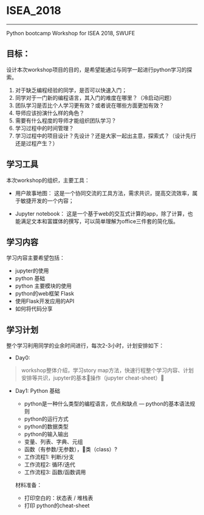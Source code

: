 # ISEA_2018
---
Python bootcamp Workshop for ISEA 2018, SWUFE

## 目标：

设计本次workshop项目的目的，是希望能通过与同学一起进行python学习的探索。

1. 对于缺乏编程经验的同学，是否可以快速入门；
2. 同学对于一门新的编程语言，其入门的难度在哪里？（冷启动问题）
3. 团队学习是否比个人学习更有效？或者说在哪些方面更加有效？
4. 导师应该扮演什么样的角色？
5. 需要有什么程度的导师才能组织团队学习？
6. 学习过程中的时间管理？
7. 学习过程中的项目设计？先设计？还是大家一起出主意，探索式？（设计先行还是过程产生？）

## 学习工具

本次workshop的组织，主要工具：
* 用户故事地图： 这是一个协同交流的工具方法，需求共识，提高交流效率，属于敏捷开发的一个内容；

* Jupyter notebook： 这是一个基于web的交互式计算的app，除了计算，也能满足文本和富媒体的撰写，可以简单理解为office三件套的简化版。

## 学习内容

学习内容主要希望包括：
* jupyter的使用
* python 基础
* python 主要模块的使用
* python的web框架 Flask
* 使用Flask开发应用的API
* 如何将代码分享

## 学习计划

整个学习利用同学的业余时间进行，每次2-3小时，计划安排如下：

* Day0:
> workshop整体介绍，学习story map方法，快速行程整个学习内容、计划安排等共识，jupyter的基本操作（jupyter cheat-sheet）

* Day1: Python 基础
  - python是一种什么类型的编程语言，优点和缺点
  — python的基本语法规则
  - python的运行方式
  - python的数据类型
  - python的输入输出
  - 变量、列表、字典、元组
  - 函数（有参数/无参数），类（class）?
  - 工作流程1: 判断/分支
  - 工作流程2: 循环/迭代
  - 工作流程3: 函数/函数调用

  材料准备：
  * 打印空白的：状态表 / 堆栈表
  * 打印 python的cheat-sheet
